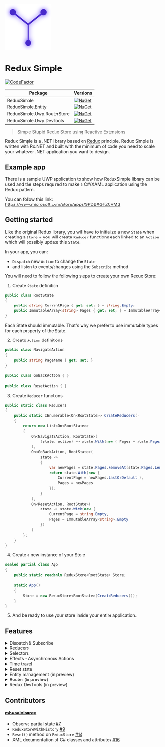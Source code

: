 ![./images/logo.png](./images/logo.png)

# Redux Simple

[![CodeFactor](https://www.codefactor.io/repository/github/odonno/reduxsimple/badge)](https://www.codefactor.io/repository/github/odonno/reduxsimple)

| Package | Versions |
| ------- | -------- |
| ReduxSimple | [![NuGet](https://img.shields.io/nuget/v/ReduxSimple.svg)](https://www.nuget.org/packages/ReduxSimple/) |
| ReduxSimple.Entity | [![NuGet](https://img.shields.io/nuget/v/ReduxSimple.Entity.svg)](https://www.nuget.org/packages/ReduxSimple.Entity/) |
| ReduxSimple.Uwp.RouterStore | [![NuGet](https://img.shields.io/nuget/v/ReduxSimple.Uwp.RouterStore.svg)](https://www.nuget.org/packages/ReduxSimple.Uwp.RouterStore/) |
| ReduxSimple.Uwp.DevTools | [![NuGet](https://img.shields.io/nuget/v/ReduxSimple.Uwp.DevTools.svg)](https://www.nuget.org/packages/ReduxSimple.Uwp.DevTools/) |

> Simple Stupid Redux Store using Reactive Extensions

Redux Simple is a .NET library based on [Redux](https://redux.js.org/) principle. Redux Simple is written with Rx.NET and built with the minimum of code you need to scale your whatever .NET application you want to design.

## Example app

There is a sample UWP application to show how ReduxSimple library can be used and the steps required to make a C#/XAML application using the Redux pattern.

You can follow this link: https://www.microsoft.com/store/apps/9PDBXGFZCVMS

## Getting started

Like the original Redux library, you will have to initialize a new `State` when creating a `Store` + you will create `Reducer` functions each linked to an `Action` which will possibly update this `State`. 

In your app, you can:

* `Dispatch` new `Action` to change the `State` 
* and listen to events/changes using the `Subscribe` method

You will need to follow the following steps to create your own Redux Store:

1. Create `State` definition

```csharp
public class RootState
{
    public string CurrentPage { get; set; } = string.Empty;
    public ImmutableArray<string> Pages { get; set; } = ImmutableArray<string>.Empty;
}
```

Each State should immutable. That's why we prefer to use immutable types for each property of the State.

2. Create `Action` definitions

```csharp
public class NavigateAction
{
    public string PageName { get; set; }
}

public class GoBackAction { }

public class ResetAction { }
```

3. Create `Reducer` functions

```csharp
public static class Reducers
{
    public static IEnumerable<On<RootState>> CreateReducers()
    {
        return new List<On<RootState>>
        {
            On<NavigateAction, RootState>(
                (state, action) => state.With(new { Pages = state.Pages.Add(action.PageName) })
            ),
            On<GoBackAction, RootState>(
                state => 
                {
                    var newPages = state.Pages.RemoveAt(state.Pages.Length - 1);
                    return state.With(new { 
                        CurrentPage = newPages.LastOrDefault(),
                        Pages = newPages
                    });
                }
            ),
            On<ResetAction, RootState>(
                state => state.With(new { 
                    CurrentPage = string.Empty,
                    Pages = ImmutableArray<string>.Empty
                })
            )
        };
    }
}
```

4. Create a new instance of your Store

```csharp
sealed partial class App
{
    public static readonly ReduxStore<RootState> Store;

    static App()
    {
        Store = new ReduxStore<RootState>(CreateReducers());
    }
}
```

5. And be ready to use your store inside your entire application...

## Features

<details>
<summary>Dispatch & Subscribe</summary>
<br>

You can now dispatch new actions using your globally accessible `Store`.

```csharp
using static MyApp.App; // static reference on top of your file

Store.Dispatch(new NavigateAction { PageName = "Page1" });
Store.Dispatch(new NavigateAction { PageName = "Page2" });
Store.Dispatch(new GoBackAction());
```

And subscribe to either state changes or actions raised.

```csharp
using static MyApp.App; // static reference on top of your file

Store.ObserveAction<NavigateAction>().Subscribe(_ =>
{
    // TODO : Handle navigation
});

Store.Select(state => state.CurrentPage)
    .Where(currentPage => currentPage == nameof(Page1))
    .Subscribe(_ =>
    {
        // TODO : Handle event when the current page is now "Page1"
    });
```

</details>

<details>
<summary>Reducers</summary>
<br>

Reducers are pure functions used to create a new `state` once an `action` is triggered. 

### Reducers on action

You can define a list of `On` functions where at least one action can be triggered.

```csharp
return new List<On<RootState>>
{
    On<NavigateAction, RootState>(
        (state, action) => state.With(new { Pages = state.Pages.Add(action.PageName) })
    ),
    On<GoBackAction, RootState>(
        state => 
        {
            var newPages = state.Pages.RemoveAt(state.Pages.Length - 1);
            return state.With(new { 
                CurrentPage = newPages.LastOrDefault(),
                Pages = newPages
            });
        }
    ),
    On<ResetAction, RootState>(
        state => state.With(new { 
            CurrentPage = string.Empty,
            Pages = ImmutableArray<string>.Empty
        })
    )
};
```

### Sub-reducers aka feature reducers

Sub-reducers also known as feature reducers are nested reducers that are used to update a part of the state. They are mainly used in larger applications to split state and reducer logic in multiple parts.

The `CreateSubReducers` function takes a list of sub-reducers and the select feature function that returns the state property to use to save the state.

```csharp
public static IEnumerable<On<RootState>> CreateReducers()
{
    var counterReducers = Counter.Reducers.CreateReducers();
    var ticTacToeReducers = TicTacToe.Reducers.CreateReducers();
    var todoListReducers = TodoList.Reducers.CreateReducers();
    var pokedexReducers = Pokedex.Reducers.CreateReducers();

    return CreateSubReducers(counterReducers.ToArray(), SelectCounterState)
        .Concat(CreateSubReducers(ticTacToeReducers.ToArray(), SelectTicTacToeState))
        .Concat(CreateSubReducers(todoListReducers.ToArray(), SelectTodoListState))
        .Concat(CreateSubReducers(pokedexReducers.ToArray(), SelectPokedexState));
}
```

</details>

<details>
<summary>Selectors</summary>
<br>

Based on what you need, you can observe the entire state or just a part of it.

Note that every selector is a *memoized selector* by design, which means that a next value will only be subscribed if there is a difference with the previous value.

### Full state

```csharp
Store.Select()
    .Subscribe(state =>
    {
        // Listening to the full state (when any property changes)
    });
```

### Inline function

You can use functions to select a part of the state, like this:

```csharp
Store.Select(state => state.CurrentPage)
    .Subscribe(currentPage =>
    {
        // Listening to the "CurrentPage" property of the state (when only this property changes)
    });
```

### Simple selectors

Simple selectors are like functions but the main benefits are that they can be reused in multiple components and they can be reused to create other selectors. 

```csharp
public static ISelectorWithoutProps<RootState, string> SelectCurrentPage = CreateSelector(
    (RootState state) => state.CurrentPage
);
public static ISelectorWithoutProps<RootState, ImmutableArray<string>> SelectPages = CreateSelector(
    (RootState state) => state.Pages
);

Store.Select(SelectCurrentPage)
    .Subscribe(currentPage =>
    {
        // Listening to the "CurrentPage" property of the state (when only this property changes)
    });
```

### Reuse selectors - without props

Note that you can combine multiple selectors to create a new one.

```csharp
public static ISelectorWithoutProps<RootState, bool> SelectHasPreviousPage = CreateSelector(
    SelectPages,
    (ImmutableArray<string> pages) => pages.Count() > 1
);
```

### Reuse selectors - with props

You can also use variables out of the store to create a new selector.   

```csharp
public static ISelectorWithProps<RootState, string, bool> SelectIsPageSelected = CreateSelector(
    SelectCurrentPage,
    (string currentPage, string selectedPage) => currentPage == selectedPage
);
```

And then use it this way:

```csharp
Store.Select(SelectIsPageSelected, "mainPage")
    .Subscribe(isMainPageSelected =>
    {
        // TODO
    });
```

### Combine selectors

Sometimes, you need to consume multiple selectors. In some cases, you just want to combine them. This is what you can do with `CombineSelectors` function. Here is an example:

```csharp
Store.Select(
    CombineSelectors(SelectGameEnded, SelectWinner)
)
    .Subscribe(x =>
    {
        var (gameEnded, winner) = x;

        // TODO
    });
```

</details>

<details>
<summary>Effects - Asynchronous Actions</summary>
<br>

Side effects are functions that runs outside of the predictable State -> UI cycle. Effects does not interfere with the UI directly and can dispatch a new action in the `ReduxStore` when necessary.

### The 3-actions pattern

When you work with asynchronous tasks (side effects), you can follow the following rule:

* Create 3 actions - a start action, a `fulfilled` action and a `failed` action
* Reduce/Handle response on `fulfilled` action
* Reduce/Handle error on `failed` action

Here is a concrete example.

```csharp
public class GetTodosAction { }
public class GetTodosFulfilledAction
{
    public ImmutableList<Todo> Todos { get; set; }
}
public class GetTodosFailedAction
{
    public int StatusCode { get; set; }
    public string Reason { get; set; }
}
```

```csharp
Store.Dispatch(new GetTodosAction());
```

### Create and register effect

You now need to observe this action and execute an HTTP call that will then dispatch the result to the store.

```csharp
public static Effect<RootState> GetTodos = CreateEffect<RootState>(
    () => Store.ObserveAction<GetTodosAction>()
        .Select(_ => _todoApi.GetTodos())
        .Switch()
        .Select(todos => 
        {
            return new GetTodosFulfilledAction
            {
                Todos = todos.ToImmutableList()
            };
        })
        .Catch(e => 
        {
            return Observable.Return(
                new GetTodosFailedAction
                {
                    StatusCode = e.StatusCode,
                    Reason = e.Reason
                }
            );
        }),
    true // indicates if the ouput of the effect should be dispatched to the store
);
```

And remember to always register your effect to the store.

```csharp
Store.RegisterEffects(
    GetTodos
);
```

</details>

<details>
<summary>Time travel</summary>
<br>

By default, `ReduxStore` only support the default behavior which is a forward-only state.
You can however set `enableTimeTravel` to `true` in order to debug your application with some interesting features: handling `Undo` and `Redo` actions.

### Enable time travel

```csharp
sealed partial class App
{
    public static readonly ReduxStore<RootState> Store;

    static App()
    {
        Store = new ReduxStore<RootState>(CreateReducers(), true);
    }
}
```

### Go back in time...

When the Store contains stored actions (ie. actions of the past), you can go back in time.

```csharp
if (Store.CanUndo)
{
    Store.Undo();
}
```

It will then fires an `UndoneAction` event you can subscribe to.

```csharp
Store.Select()
    .Subscribe(_ =>
    {
        // TODO : Handle event when the State changed 
        // You can observe the previous state generated or...
    });

Store.ObserveUndoneAction()
    .Subscribe(_ =>
    {
        // TODO : Handle event when an Undo event is triggered 
        // ...or you can observe actions undone
    });
```

### ...And then rewrite history

Once you got back in time, you have two choices:

1. Start a new timeline
2. Stay on the same timeline of events

#### Start a new timeline

Once you dispatched a new action, the new `State` is updated and the previous timeline is erased from history: all previous actions are gone.

```csharp
// Dispatch the next actions
Store.Dispatch(new NavigateAction { PageName = "Page1" });
Store.Dispatch(new NavigateAction { PageName = "Page2" });

if (Store.CanUndo)
{
    // Go back in time (Page 2 -> Page 1)
    Store.Undo();
}

// Dispatch a new action (Page 1 -> Page 3)
Store.Dispatch(new NavigateAction { PageName = "Page3" });
```

#### Stay on the same timeline of events

You can stay o nthe same timeline by dispatching the same set of actions you did previously.

```csharp
// Dispatch the next actions
Store.Dispatch(new NavigateAction { PageName = "Page1" });
Store.Dispatch(new NavigateAction { PageName = "Page2" });

if (Store.CanUndo)
{
    // Go back in time (Page 2 -> Page 1)
    Store.Undo();
}

if (Store.CanRedo)
{
    // Go forward (Page 1 -> Page 2)
    Store.Redo();
}
```

</details>

<details>
<summary>Reset state</summary>
<br>

You can also reset the entire `Store` (reset current state and list of actions) by using the following method.

```csharp
Store.Reset();
```

You can then handle the reset event on your application.

```csharp
Store.ObserveReset()
    .Subscribe(_ =>
    {
        // TODO : Handle event when the Store is reset 
        // (example: flush navigation history and restart from login page)
    });
```

</details>

<details>
<summary>Entity management (in preview)</summary>
<br>

When dealing with entities, you often repeat the same process to add, update and remove entity from your collection state. With the `ReduxSimple.Entity` package, you can simplify the management of entities using the following pattern:

1. Start creating an `EntityState` and an `EntityAdapter` 

```csharp
public class TodoItemEntityState : EntityState<TodoItem, int>
{
}

public static class Entities
{
    public static EntityAdapter<TodoItem, int> TodoItemAdapter = EntityAdapter<TodoItem, int>.Create(item => item.Id);
}
```

2. Use the `EntityState` in your state

```csharp
public class TodoListState
{
    public TodoItemEntityState Items { get; set; }
    public TodoFilter Filter { get; set; }
}
```

3. Then use the `EntityAdapter` in reducers

```csharp
On<CompleteTodoItemAction, TodoListState>(
    (state, action) =>
    {
        return state.With(new
        {
            Items = TodoItemAdapter.UpsertOne(new { action.Id, Completed = true }, state.Items)
        });
    }
)
```

4. And use the `EntityAdapter` in selectors

```csharp
private static readonly ISelectorWithoutProps<RootState, TodoItemEntityState> SelectItemsEntityState = CreateSelector(
    SelectTodoListState,
    state => state.Items
);
private static readonly EntitySelectors<RootState, TodoItem, int> TodoItemSelectors = TodoItemAdapter.GetSelectors(SelectItemsEntityState);
```

```csharp
public static ISelectorWithoutProps<RootState, List<TodoItem>> SelectItems = TodoItemSelectors.SelectEntities;
```

</details>

<details>
<summary>Router (in preview)</summary>
<br>

You can observe router changes in your own state. You first need to create a State which inherits from `IBaseRouterState`.

```csharp
public class RootState : IBaseRouterState
{
    public RouterState Router { get; set; }

    public static RootState InitialState =>
        new RootState
        {
            Router = RouterState.InitialState
        };
}
```

#### For UWP

In order to get router information, you need to enable the feature like this (in `App.xaml.cs`):

```csharp
protected override void OnLaunched(LaunchActivatedEventArgs e)
{
    // TODO : Initialize rootFrame

    // Enable router store feature
    Store.EnableRouterFeature(rootFrame);
}
```

</details>

<details>
<summary>Redux DevTools (in preview)</summary>
<br>

![./images/devtools.PNG](./images/devtools.PNG)

Sometimes, it can be hard to debug your application. So there is a perfect tool called Redux DevTools which help you with that: 

* list all dispatched actions
* payload of the action and details of the new state after dispatch
* differences between previous and next state
* replay mechanism (time travel) 

#### For UWP

In order to make the Redux DevTools work, you need to enable time travel.

```csharp
public static readonly ReduxStore<RootState> Store =
    new ReduxStore<RootState>(CreateReducers(), RootState.InitialState, true);
```

And then display the Redux DevTools view using a separate window.

```csharp
await Store.OpenDevToolsAsync();
```

</details>

## Contributors

#### [mhusainisurge](https://github.com/mhusainisurge)

* Observe partial state [#7](https://github.com/Odonno/ReduxSimple/pull/7)
* `ReduxStoreWithHistory` [#9](https://github.com/Odonno/ReduxSimple/pull/9)
* `Reset()` method on `ReduxStore` [#14](https://github.com/Odonno/ReduxSimple/pull/14)
* XML documentation of C# classes and attributes [#16](https://github.com/Odonno/ReduxSimple/pull/16)
